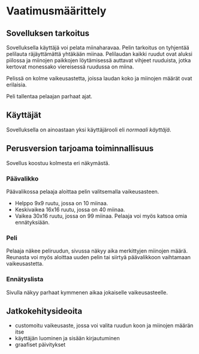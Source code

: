 # Vaatimusmäärittely
## Sovelluksen tarkoitus
Sovelluksella käyttäjä voi pelata miinaharavaa. Pelin tarkoitus on tyhjentää pelilauta räjäyttämättä yhtäkään miinaa. Pelilaudan kaikki ruudut ovat aluksi piilossa ja miinojen paikkojen löytämisessä auttavat vihjeet ruuduista, jotka kertovat monessako viereisessä ruudussa on miina. 

Pelissä on kolme vaikeusastetta, joissa laudan koko ja miinojen määrät ovat erilaisia.

Peli tallentaa pelaajan parhaat ajat.
## Käyttäjät
Sovelluksella on ainoastaan yksi käyttäjärooli eli *normaali käyttäjä*.
## Perusversion tarjoama toiminnallisuus
Sovellus koostuu kolmesta eri näkymästä.
### Päävalikko
Päävalikossa pelaaja aloittaa pelin valitsemalla vaikeusasteen. 
* Helppo
    9x9 ruutu, jossa on 10 miinaa.
* Keskivaikea
    16x16 ruutu, jossa on 40 miinaa.
* Vaikea
    30x16 ruutu, jossa on 99 miinaa.
Pelaaja voi myös katsoa omia ennätyksiään.
### Peli
Pelaaja näkee peliruudun, sivussa näkyy aika merkittyjen miinojen määrä. Reunasta voi myös aloittaa uuden pelin tai siirtyä päävalikkoon vaihtamaan vaikeusastetta.
### Ennätyslista
Sivulla näkyy parhaat kymmenen aikaa jokaiselle vaikeusasteelle.
## Jatkokehitysideoita
* customoitu vaikeusaste, jossa voi valita ruudun koon ja miinojen määrän itse
* käyttäjän luominen ja sisään kirjautuminen
* graafiset päivitykset


